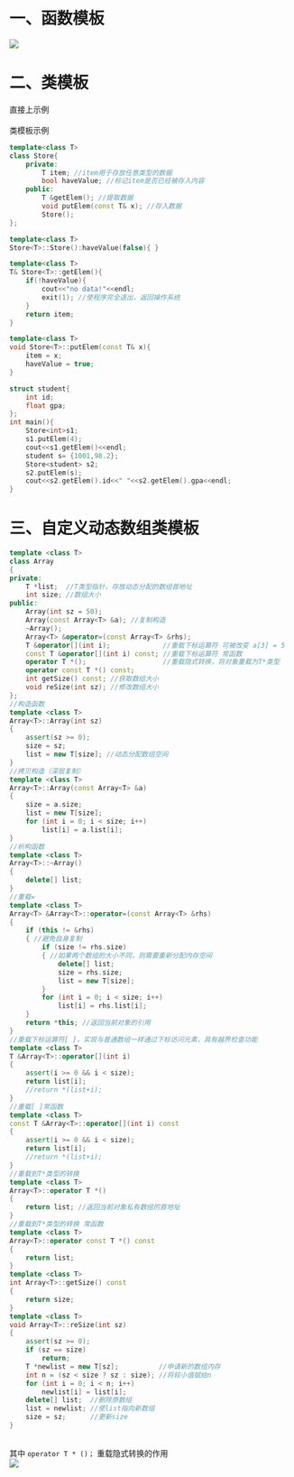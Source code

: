 
# 一、函数模板

![](https://cdn.nlark.com/yuque/0/2020/png/1237282/1586153172112-78e87516-f8c4-4c77-abdf-4c8bcbbccca3.png#align=left&display=inline&height=490&originHeight=490&originWidth=565&size=0&status=done&style=none&width=565)<br />

<a name="f61ba1a5"></a>
# 二、类模板

直接上示例<br />
<br />类模板示例<br />

```c++
template<class T>
class Store{
    private:
        T item; //item用于存放任意类型的数据
        bool haveValue; //标记item是否已经被存入内容
    public:
        T &getElem(); //提取数据
        void putElem(const T& x); //存入数据
        Store();
};

template<class T>
Store<T>::Store():haveValue(false){ }

template<class T>
T& Store<T>::getElem(){
    if(!haveValue){
        cout<<"no data!"<<endl;
        exit(1); //使程序完全退出，返回操作系统
    }
    return item;
}

template<class T>
void Store<T>::putElem(const T& x){
    item = x;
    haveValue = true;
}

struct student{
    int id;
    float gpa;
};
int main(){
    Store<int>s1;
    s1.putElem(4);
    cout<<s1.getElem()<<endl;
    student s= {1001,98.2};
    Store<student> s2;
    s2.putElem(s);
    cout<<s2.getElem().id<<" "<<s2.getElem().gpa<<endl; 
}
```


<a name="585a77d8"></a>
# 三、自定义动态数组类模板


```c++
template <class T>
class Array
{
private:
    T *list;  //T类型指针，存放动态分配的数组首地址
    int size; //数组大小
public:
    Array(int sz = 50);
    Array(const Array<T> &a); //复制构造
    ~Array();
    Array<T> &operator=(const Array<T> &rhs);
    T &operator[](int i);             //重载下标运算符 可被改变 a[3] = 5
    const T &operator[](int i) const; //重载下标运算符 常函数
    operator T *();                   //重载隐式转换，将对象重载为T*类型
    operator const T *() const;
    int getSize() const; //获取数组大小
    void reSize(int sz); //修改数组大小
};
//构造函数
template <class T>
Array<T>::Array(int sz)
{
    assert(sz >= 0);
    size = sz;
    list = new T[size]; //动态分配数组空间
}
//拷贝构造（深层复制）
template <class T>
Array<T>::Array(const Array<T> &a)
{
    size = a.size;
    list = new T[size];
    for (int i = 0; i < size; i++)
        list[i] = a.list[i];
}
//析构函数
template <class T>
Array<T>::~Array()
{
    delete[] list;
}
//重载=
template <class T>
Array<T> &Array<T>::operator=(const Array<T> &rhs)
{
    if (this != &rhs)
    { //避免自身复制
        if (size != rhs.size)
        { //如果两个数组的大小不同，则需要重新分配内存空间
            delete[] list;
            size = rhs.size;
            list = new T[size];
        }
        for (int i = 0; i < size; i++)
            list[i] = rhs.list[i];
    }
    return *this; //返回当前对象的引用
}
//重载下标运算符[ ]，实现与普通数组一样通过下标访问元素，具有越界检查功能 
template <class T>
T &Array<T>::operator[](int i)
{
    assert(i >= 0 && i < size);
    return list[i];
    //return *(list+i);
}
//重载[ ]常函数
template <class T>
const T &Array<T>::operator[](int i) const
{
    assert(i >= 0 && i < size);
    return list[i];
    //return *(list+i);
}
//重载到T*类型的转换
template <class T>
Array<T>::operator T *()
{
    return list; //返回当前对象私有数组的首地址
}
//重载到T*类型的转换 常函数
template <class T>
Array<T>::operator const T *() const
{
    return list;
}
template <class T>
int Array<T>::getSize() const
{
    return size;
}
template <class T>
void Array<T>::reSize(int sz)
{
    assert(sz >= 0);
    if (sz == size)
        return;
    T *newlist = new T[sz];          //申请新的数组内存
    int n = (sz < size ? sz : size); //将较小值赋给n
    for (int i = 0; i < n; i++)
        newlist[i] = list[i];
    delete[] list;  //删除原数组
    list = newlist; //使list指向新数组
    size = sz;      //更新size
}
```

<br />其中 `operator T * ()；` 重载隐式转换的作用<br />![](https://cdn.nlark.com/yuque/0/2020/png/1237282/1586153172114-e00f9000-b7f7-4c0d-9b35-b8db882c361e.png#align=left&display=inline&height=376&originHeight=376&originWidth=483&size=0&status=done&style=none&width=483)
